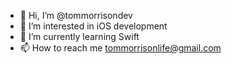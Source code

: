 - 👋 Hi, I’m @tommorrisondev
- 👀 I’m interested in iOS development
- 🌱 I’m currently learning Swift
- 📫 How to reach me tommorrisonlife@gmail.com

<!---
tommorrisondev/tommorrisondev is a ✨ special ✨ repository because its `README.md` (this file) appears on your GitHub profile.
You can click the Preview link to take a look at your changes.
--->
